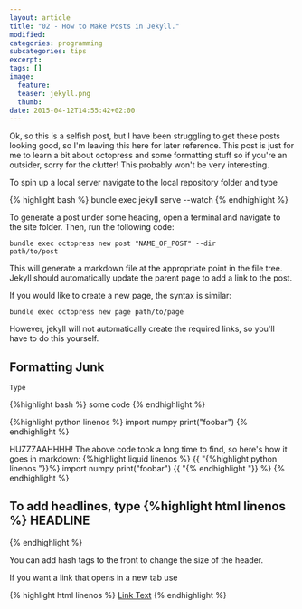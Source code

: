 ```yaml
---
layout: article
title: "02 - How to Make Posts in Jekyll."
modified:
categories: programming
subcategories: tips
excerpt:
tags: []
image:
  feature:
  teaser: jekyll.png
  thumb:
date: 2015-04-12T14:55:42+02:00
---
```


Ok, so this is a selfish post, but I have been struggling to get these posts looking good, so I'm leaving this here for later reference.  This post is just for me to learn a bit about octopress and some formatting stuff so if you're an outsider, sorry for the clutter!  This probably won't be very interesting.

To spin up a local server navigate to the local repository folder and type

{% highlight bash %}
bundle exec jekyll serve --watch
{% endhighlight %}

To generate a post under some heading, open a terminal and navigate to the site folder.  Then, run the following code:

<code>bundle exec octopress new post "NAME_OF_POST" --dir path/to/post </code>

This will generate a markdown file at the appropriate point in the file tree.  Jekyll should automatically update the parent page to add a link to the post.

If you would like to create a new page, the syntax is similar:

<code>bundle exec octopress new page path/to/page</code>

However, jekyll will not automatically create the required links, so you'll have to do this yourself.


Formatting Junk
----------------
<pre><code>Type</code></pre>

{%highlight bash %}
some code
{% endhighlight %}

{%highlight python linenos %}
import numpy
print("foobar")
{% endhighlight %}

HUZZZAAHHHH! The above code took a long time to find, so here's how it goes in markdown:
{%highlight liquid linenos %}
{{ "{%highlight python linenos "}}%} 
import numpy
print("foobar")
{{ "{% endhighlight "}} %}
{% endhighlight %}




To add headlines, type
{%highlight html linenos %}
HEADLINE
--------
{% endhighlight %}

You can add hash tags to the front to change the size of the header.

If you want a link that opens in a new tab use

{% highlight html linenos %}
<a href="www.website.com" target="_blank">Link Text</a>
{% endhighlight %}


